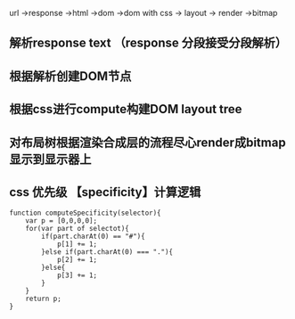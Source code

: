 url
   ->response
        ->html
            ->dom
                ->dom with css
                    -> layout
                        -> render
                            ->bitmap

## 解析response text （response 分段接受分段解析）
## 根据解析创建DOM节点
## 根据css进行compute构建DOM layout tree
## 对布局树根据渲染合成层的流程尽心render成bitmap显示到显示器上


## css 优先级  【specificity】计算逻辑
```JS
function computeSpecificity(selector){
    var p = [0,0,0,0];
    for(var part of selectot){
        if(part.charAt(0) == "#"){
            p[1] += 1;
        }else if(part.charAt(0) === "."){
            p[2] += 1;
        }else{
            p[3] += 1;
        }
    }
    return p;
}
```


